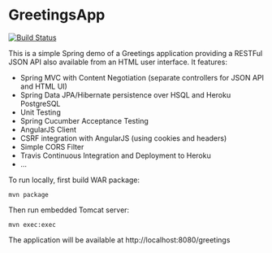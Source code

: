 GreetingsApp
============

[![Build Status](https://travis-ci.org/rogargon/greetingsApp.svg?branch=master)](https://travis-ci.org/rogargon/greetingsApp)

This is a simple Spring demo of a Greetings application providing a RESTFul JSON API also available from an HTML user interface. It features:

* Spring MVC with Content Negotiation (separate controllers for JSON API and HTML UI)
* Spring Data JPA/Hibernate persistence over HSQL and Heroku PostgreSQL
* Unit Testing
* Spring Cucumber Acceptance Testing
* AngularJS Client
* CSRF integration with AngularJS (using cookies and headers)
* Simple CORS Filter
* Travis Continuous Integration and Deployment to Heroku
* ...

To run locally, first build WAR package:
```
mvn package
```

Then run embedded Tomcat server:
```
mvn exec:exec
```

The application will be available at http://localhost:8080/greetings
